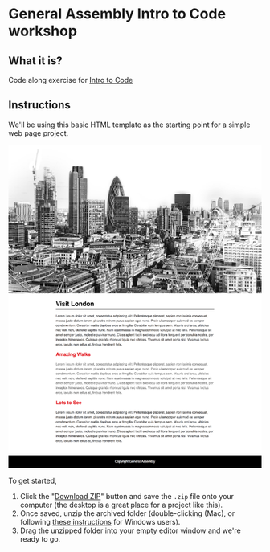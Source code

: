 # General Assembly Intro to Code workshop

## What it is?

Code along exercise for [Intro to Code](https://generalassemb.ly/education/intro-to-coding-html-css/london)

## Instructions

We'll be using this basic HTML template as the starting point for a simple web page project.

![](./assets/design.png)

To get started,

1. Click the "[Download ZIP](http://bit.ly/GAIntroToCode)" button and save the `.zip` file onto your computer (the desktop is a great place for a project like this).
2. Once saved, unzip the archived folder (double-clicking (Mac), or following [these instructions](http://windows.microsoft.com/en-ca/windows/compress-uncompress-files-zip-files) for Windows users).
3. Drag the unzipped folder into your empty editor window and we're ready to go.
